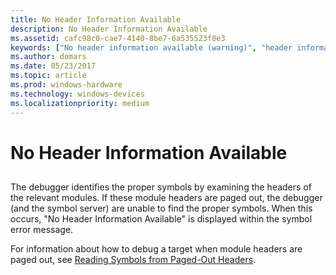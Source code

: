 ```yaml
---
title: No Header Information Available
description: No Header Information Available
ms.assetid: cafc98c0-cae7-4140-8be7-6a535523f0e3
keywords: ["No header information available (warning)", "header information not available (warning)"]
ms.author: domars
ms.date: 05/23/2017
ms.topic: article
ms.prod: windows-hardware
ms.technology: windows-devices
ms.localizationpriority: medium
---
```


# No Header Information Available


## <span id="ddk_no_header_information_available_dbg"></span><span id="DDK_NO_HEADER_INFORMATION_AVAILABLE_DBG"></span>


The debugger identifies the proper symbols by examining the headers of the relevant modules. If these module headers are paged out, the debugger (and the symbol server) are unable to find the proper symbols. When this occurs, "No Header Information Available" is displayed within the symbol error message.

For information about how to debug a target when module headers are paged out, see [Reading Symbols from Paged-Out Headers](reading-symbols-from-paged-out-headers.md).

 

 





